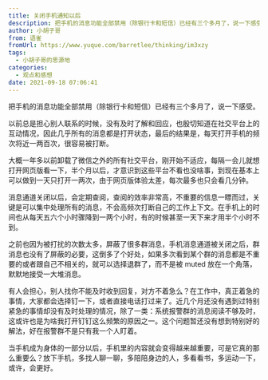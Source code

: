 ```yaml
---
title: 关闭手机通知以后
description: 把手机的消息功能全部禁用（除银行卡和短信）已经有三个多月了，说一下感受。以前总是担心别人联系的时候，没有及时了解和回应，也殷切知道在社交平台上的互动情况，因此几乎所有的消息都是打开状态，最后的结果是，每天打开手机的频次将近一两百次，很容易被打断。大概一年多以前卸载了微信之外的所有社交平台，刚开...
author: 小胡子哥
from: 语雀
fromUrl: https://www.yuque.com/barretlee/thinking/im3xzy
tags:
  - 小胡子哥的思源地
categories:
  - 观点和感想
date: 2021-09-18 07:06:41
---
```


把手机的消息功能全部禁用（除银行卡和短信）已经有三个多月了，说一下感受。

以前总是担心别人联系的时候，没有及时了解和回应，也殷切知道在社交平台上的互动情况，因此几乎所有的消息都是打开状态，最后的结果是，每天打开手机的频次将近一两百次，很容易被打断。

大概一年多以前卸载了微信之外的所有社交平台，刚开始不适应，每隔一会儿就想打开网页版看一下，半个月以后，才意识到这些平台不看也没啥事，到现在基本上可以做到一天只打开一两次，由于网页版体验太差，每次最多也只会看几分钟。

消息通道关闭以后，会定期查阅，查阅的效率非常高，不重要的信息一瞟而过，关键是可以集中处理所有的消息，不会高频次打断自己的工作上下文。在手机上的时间也从每天五六个小时骤降到一两个小时，有的时候甚至一天下来才用半个小时不到。

之前也因为被打扰的次数太多，屏蔽了很多群消息，手机消息通道被关闭之后，群消息也没有了屏蔽的必要，这倒多了个好处，如果多次看到某个群的消息都是不重要的或者跟自己不相关的，就可以选择退群了，而不是被 muted 放在一个角落，默默地接受一大堆消息。

有人会担心，别人找你不能及时收到回复，对方不着急么？在工作中，真正着急的事情，大家都会选择钉一下，或者直接电话打过来了。近几个月还没有遇到过特别紧急的事情却没有及时处理的情况，除了一类：系统报警群的消息阅读不够及时，这或许也是为啥我打开钉钉这么频繁的原因之一。这个问题暂还没有想到特别好的解法，好在报警群不是只有我一个人盯着。

当手机成为身体的一部分以后，手机里的内容就会变得越来越重要，可是它真的那么重要么？放下手机，多找人聊一聊，多陪陪身边的人，多看看书，多运动一下，或许，会更好。
